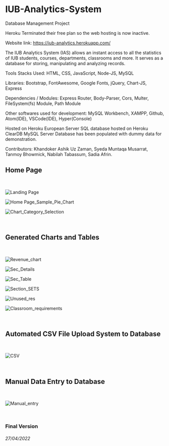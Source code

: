 # IUB-Analytics-System
Database Management Project

Heroku Terminated their free plan so the web hosting is now inactive.

Website link: https://iub-analytics.herokuapp.com/

The IUB Analytics System (IAS) allows an instant access to all the statistics of IUB students, courses, departments, classrooms and more.
It serves as a database for storing, manipulating and analyzing records.

Tools Stacks Used: HTML, CSS, JavaScript, Node-JS, MySQL

Libraries: Bootstrap, FontAwesome, Google Fonts, jQuery, Chart-JS, Express

Dependencies / Modules: Express Router, Body-Parser, Cors, Multer, FileSystem(fs) Module, Path Module

Other softwares used for development: MySQL Workbench, XAMPP, Github, Atom(IDE), VSCode(IDE), Hyper(Console)

Hosted on Heroku European Server
SQL database hosted on Heroku ClearDB MySQL Server
Database has been populated with dummy data for demonstration.

Contributors: Khandoker Ashik Uz Zaman, Syeda Muntaqa Musarrat, Tanmoy Bhowmick, Nabilah Tabassum, Sadia Afrin.


<h2>Home Page</h2><br />


![Landing Page](/public/screenshots/1.png?raw=true "Landing Page")

![Home Page_Sample_Pie_Chart](/public/screenshots/2.png?raw=true "Sample Pie Chart")

![Chart_Category_Selection](/public/screenshots/3.png?raw=true "Chart Categories")


<br /><h2>Generated Charts and Tables</h2><br />


![Revenue_chart](/public/screenshots/4.png?raw=true "Revenue Chart")

![Sec_Details](/public/screenshots/5.png?raw=true "Section Details Chart")

![Sec_Table](/public/screenshots/6.png?raw=true "Section Details Table")

![Section_SETS](/public/screenshots/7.png?raw=true "Section Analysis for SETS")

![Unused_res](/public/screenshots/8.png?raw=true "Unused Resources Analysis")

![Classroom_requirements](/public/screenshots/9.png?raw=true "Analysis of Classroom Requirements")


<br /><h2>Automated CSV File Upload System to Database</h2><br />


![CSV](/public/screenshots/10.png?raw=true "Automated CSV Upload")


<br /><h2>Manual Data Entry to Database</h2><br />


![Manual_entry](/public/screenshots/11.png?raw=true "Manual Data Entry To Database")

<br /><h3>Final Version</h3>
<h6>27/04/2022</h6>
